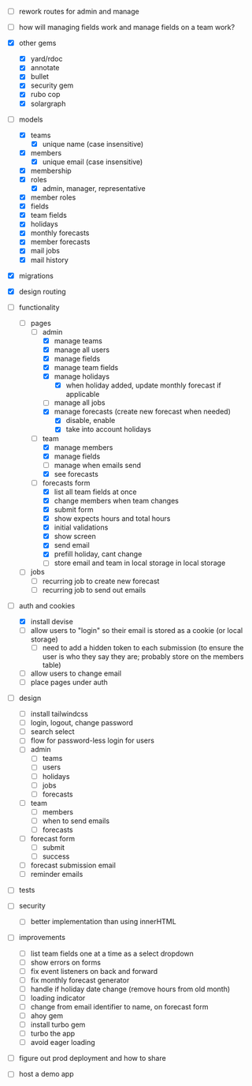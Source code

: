<!-- PRIORITY -->
- [ ] rework routes for admin and manage
- [ ] how will managing fields work and manage fields on a team work?

- [x] other gems
  - [x] yard/rdoc
  - [x] annotate
  - [x] bullet
  - [x] security gem
  - [x] rubo cop
  - [x] solargraph
- [ ] models
  - [x] teams
    - [x] unique name (case insensitive)
  - [x] members
    - [x] unique email (case insensitive)
  - [x] membership
  - [x] roles
    - [x] admin, manager, representative
  - [x] member roles
  - [x] fields
  - [x] team fields
  - [x] holidays
  - [x] monthly forecasts
  - [x] member forecasts
  - [x] mail jobs
  - [x] mail history
- [x] migrations
- [x] design routing
- [ ] functionality
  - [ ] pages
    - [ ] admin
      - [x] manage teams
      - [x] manage all users
      - [x] manage fields 
      - [x] manage team fields
      - [x] manage holidays
        - [x] when holiday added, update monthly forecast if applicable
      - [ ] manage all jobs
      - [x] manage forecasts (create new forecast when needed)
        - [x] disable, enable
        - [x] take into account holidays
    - [ ] team
      - [x] manage members
      - [x] manage fields
      - [ ] manage when emails send
      - [x] see forecasts
    - [ ] forecasts form
      - [x] list all team fields at once
      - [x] change members when team changes
      - [x] submit form
      - [x] show expects hours and total hours
      - [x] initial validations
      - [x] show screen
      - [x] send email
      - [x] prefill holiday, cant change
      - [ ] store email and team in local storage in local storage
  - [ ] jobs
    - [ ] recurring job to create new forecast
    - [ ] recurring job to send out emails
- [ ] auth and cookies
  - [x] install devise
  - [ ] allow users to "login" so their email is stored as a cookie (or local storage)
    - [ ] need to add a hidden token to each submission (to ensure the user is who they say they are; probably store on the members table)
  - [ ] allow users to change email
  - [ ] place pages under auth
- [ ] design
  - [ ] install tailwindcss
  - [ ] login, logout, change password
  - [ ] search select
  - [ ] flow for password-less login for users
  - [ ] admin
    - [ ] teams
    - [ ] users
    - [ ] holidays
    - [ ] jobs
    - [ ] forecasts
  - [ ] team
    - [ ] members
    - [ ] when to send emails
    - [ ] forecasts
  - [ ] forecast form
    - [ ] submit
    - [ ] success
  - [ ] forecast submission email
  - [ ] reminder emails
- [ ] tests
- [ ] security
  - [ ] better implementation than using innerHTML
- [ ] improvements
  - [ ] list team fields one at a time as a select dropdown
  - [ ] show errors on forms
  - [ ] fix event listeners on back and forward
  - [ ] fix monthly forecast generator
  - [ ] handle if holiday date change (remove hours from old month)
  - [ ] loading indicator
  - [ ] change from email identifier to name, on forecast form
  - [ ] ahoy gem
  - [ ] install turbo gem
  - [ ] turbo the app
  - [ ] avoid eager loading
- [ ] figure out prod deployment and how to share
- [ ] host a demo app